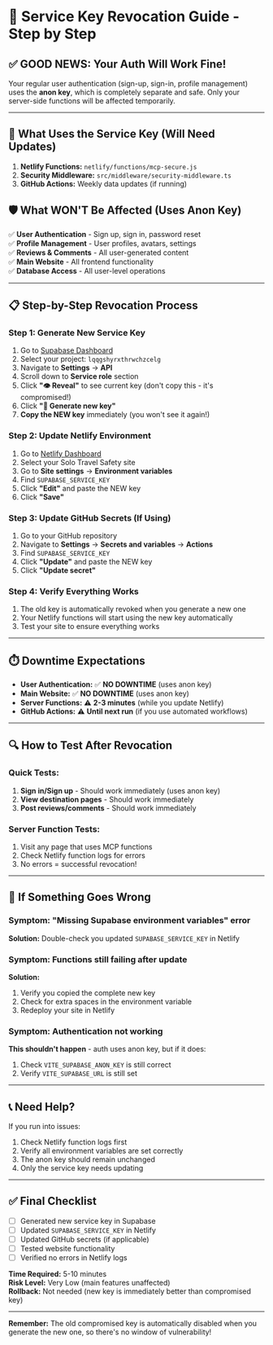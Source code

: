 # 🔑 Service Key Revocation Guide - Step by Step

## ✅ **GOOD NEWS: Your Auth Will Work Fine!**

Your regular user authentication (sign-up, sign-in, profile management) uses the **anon key**, which is completely separate and safe. Only your server-side functions will be affected temporarily.

---

## 🎯 **What Uses the Service Key (Will Need Updates)**

1. **Netlify Functions:** `netlify/functions/mcp-secure.js`
2. **Security Middleware:** `src/middleware/security-middleware.ts` 
3. **GitHub Actions:** Weekly data updates (if running)

## 🛡️ **What WON'T Be Affected (Uses Anon Key)**

✅ **User Authentication** - Sign up, sign in, password reset  
✅ **Profile Management** - User profiles, avatars, settings  
✅ **Reviews & Comments** - All user-generated content  
✅ **Main Website** - All frontend functionality  
✅ **Database Access** - All user-level operations  

---

## 📋 **Step-by-Step Revocation Process**

### **Step 1: Generate New Service Key**
1. Go to [Supabase Dashboard](https://supabase.com/dashboard)
2. Select your project: `lqqgshyrxthrwchzcelg`
3. Navigate to **Settings** → **API**
4. Scroll down to **Service role** section
5. Click **"👁️ Reveal"** to see current key (don't copy this - it's compromised!)
6. Click **"🔄 Generate new key"**
7. **Copy the NEW key** immediately (you won't see it again!)

### **Step 2: Update Netlify Environment**
1. Go to [Netlify Dashboard](https://netlify.com)
2. Select your Solo Travel Safety site
3. Go to **Site settings** → **Environment variables**
4. Find `SUPABASE_SERVICE_KEY`
5. Click **"Edit"** and paste the NEW key
6. Click **"Save"**

### **Step 3: Update GitHub Secrets (If Using)**
1. Go to your GitHub repository
2. Navigate to **Settings** → **Secrets and variables** → **Actions**
3. Find `SUPABASE_SERVICE_KEY`
4. Click **"Update"** and paste the NEW key
5. Click **"Update secret"**

### **Step 4: Verify Everything Works**
1. The old key is automatically revoked when you generate a new one
2. Your Netlify functions will start using the new key automatically
3. Test your site to ensure everything works

---

## ⏱️ **Downtime Expectations**

- **User Authentication:** ✅ **NO DOWNTIME** (uses anon key)
- **Main Website:** ✅ **NO DOWNTIME** (uses anon key)
- **Server Functions:** ⚠️ **2-3 minutes** (while you update Netlify)
- **GitHub Actions:** ⚠️ **Until next run** (if you use automated workflows)

---

## 🔍 **How to Test After Revocation**

### **Quick Tests:**
1. **Sign in/Sign up** - Should work immediately (uses anon key)
2. **View destination pages** - Should work immediately
3. **Post reviews/comments** - Should work immediately

### **Server Function Tests:**
1. Visit any page that uses MCP functions
2. Check Netlify function logs for errors
3. No errors = successful revocation!

---

## 🚨 **If Something Goes Wrong**

### **Symptom:** "Missing Supabase environment variables" error
**Solution:** Double-check you updated `SUPABASE_SERVICE_KEY` in Netlify

### **Symptom:** Functions still failing after update
**Solution:** 
1. Verify you copied the complete new key
2. Check for extra spaces in the environment variable
3. Redeploy your site in Netlify

### **Symptom:** Authentication not working
**This shouldn't happen** - auth uses anon key, but if it does:
1. Check `VITE_SUPABASE_ANON_KEY` is still correct
2. Verify `VITE_SUPABASE_URL` is still set

---

## 📞 **Need Help?**

If you run into issues:
1. Check Netlify function logs first
2. Verify all environment variables are set correctly
3. The anon key should remain unchanged
4. Only the service key needs updating

---

## ✅ **Final Checklist**

- [ ] Generated new service key in Supabase
- [ ] Updated `SUPABASE_SERVICE_KEY` in Netlify
- [ ] Updated GitHub secrets (if applicable)
- [ ] Tested website functionality
- [ ] Verified no errors in Netlify logs

**Time Required:** 5-10 minutes  
**Risk Level:** Very Low (main features unaffected)  
**Rollback:** Not needed (new key is immediately better than compromised key)

---

**Remember:** The old compromised key is automatically disabled when you generate the new one, so there's no window of vulnerability!